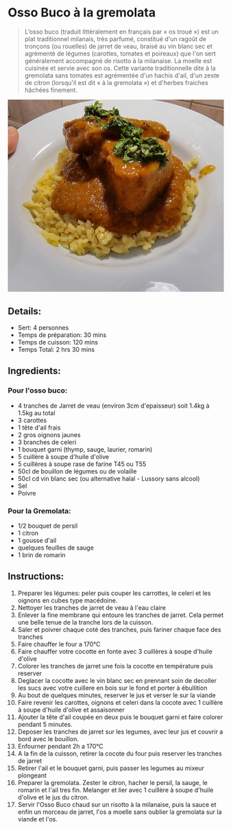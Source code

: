 # Osso Buco à la gremolata

> L’osso buco (traduit littéralement en français par « os troué ») est un plat traditionnel milanais, très parfumé, constitué d'un ragoût de tronçons (ou rouelles) de jarret de veau, braisé au vin blanc sec et agrémenté de légumes (carottes, tomates et poireaux) que l'on sert généralement accompagné de risotto à la milanaise. La moelle est cuisinée et servie avec son os.
> Cette variante traditionnelle dite à la gremolata sans tomates est agrémentée d'un hachis d'ail, d'un zeste de citron (lorsqu'il est dit « à la gremolata ») et d'herbes fraiches hâchées finement. 

![Osso Buco à la gremolata](https://github.com/anamorph/recettes/blob/main/photos/fr-plat-osso_buco_a_la_gremolata-01.jpg?raw=true)

## Details:
* Sert: 4 personnes
* Temps de préparation:  30 mins
* Temps de cuisson:  120 mins
* Temps Total:  2 hrs 30 mins

## Ingredients:
### Pour l'osso buco:
* 4 tranches de Jarret de veau (environ 3cm d'epaisseur) soit 1.4kg à 1.5kg au total
* 3 carottes
* 1 tête d'ail frais
* 2 gros oignons jaunes
* 3 branches de celeri
* 1 bouquet garni (thymp, sauge, laurier, romarin)
* 5 cuillère à soupe d'huile d'olive
* 5 cuillères à soupe rase de farine T45 ou T55
* 50cl de bouillon de légumes ou de volaille
* 50cl cd vin blanc sec (ou alternative halal - Lussory sans alcool)
* Sel
* Poivre

### Pour la Gremolata:
* 1/2 bouquet de persil
* 1 citron 
* 1 gousse d'ail
* quelques feuilles de sauge
* 1 brin de romarin


## Instructions:
1. Preparer les légumes: peler puis couper les carrottes, le celeri et les oignons en cubes type macédoine. 
2. Nettoyer les tranches de jarret de veau à l'eau claire
3. Enlever la fine membrane qui entoure les tranches de jarret. Cela permet une belle tenue de la tranche lors de la cuisson.
4. Saler et poivrer chaque coté des tranches, puis fariner chaque face des tranches
5. Faire chauffer le four a 170°C
6. Faire chauffer votre cocotte en fonte avec 3 cuillères à soupe d'huile d'olive
7. Colorer les tranches de jarret une fois la cocotte en température puis reserver
8. Deglacer la cocotte avec le vin blanc sec en prennant soin de decoller les sucs avec votre cuillere en bois sur le fond et porter à ébullition
9. Au bout de quelques minutes, reserver le jus et verser le sur la viande
10. Faire revenir les carottes, oignons et celeri dans la cocote avec 1 cuillère à soupe d'huile d'olive et assaisonner
11. Ajouter la tête d'ail coupée en deux puis le bouquet garni et faire colorer pendant 5 minutes.
12. Deposer les tranches de jarret sur les legumes, avec leur jus et couvrir a bord avec le bouillon.
13. Enfourner pendant 2h a 170°C
14. A la fin de la cuisson, retirer la cocote du four puis reserver les tranches de jarret
15. Retirer l'ail et le bouquet garni, puis passer les legumes au mixeur plongeant
16. Preparer la gremolata. Zester le citron, hacher le persil, la sauge, le romarin et l'ail tres fin. Melanger et lier avec 1 cuillère à soupe d'huile d'olive et le jus du citron.
17. Servir l'Osso Buco chaud sur un risotto à la milanaise, puis la sauce et enfin un morceau de jarret, l'os a moelle sans oublier la gremolata sur la viande et l'os.